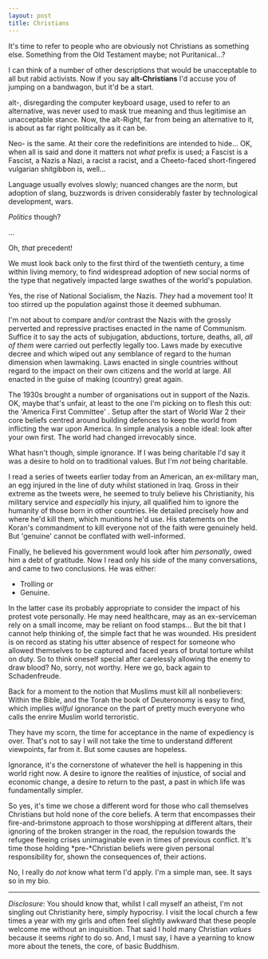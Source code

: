 ```yaml
---
layout: post
title: Christians
---
```


﻿It's time to refer to people who are obviously not Christians as something else.  Something from the Old Testament maybe; not Puritanical…?

I can think of a number of other descriptions that would be unacceptable to all but rabid activists.  Now if you say **alt-Christians** I'd accuse you of jumping on a bandwagon, but it'd be a start.

alt-, disregarding the computer keyboard usage, used to refer to an alternative, was never used to mask true meaning and thus legitimise an unacceptable stance.  Now, the alt-Right, far from being an alternative to it, is about as far right politically as it can be.

Neo- is the same.  At their core  the redefinitions are intended to hide…  OK, when all is said and done it matters not *what* prefix is used; a Fascist is a Fascist, a Nazis a Nazi, a racist a racist, and a Cheeto-faced short-fingered vulgarian shitgibbon is, well…

Language usually evolves slowly; nuanced changes are the norm, but adoption of slang, buzzwords is driven considerably faster by technological development, wars.

*Politics* though?

…

Oh, *that* precedent!

We must look back only to the first third of the twentieth century, a time within living memory, to find widespread adoption of new social norms of the type that negatively impacted large swathes of the world's population.

Yes, the rise of National Socialism, the Nazis.  *They* had a movement too!  It too stirred up the population against those it deemed subhuman.  

I'm not about to compare and/or contrast the Nazis with the grossly perverted and repressive practises enacted in the name of Communism.  Suffice it to say the acts of subjugation, abductions, torture, deaths, all, *all of them* were carried out perfectly legally too.  Laws made by executive decree and which wiped out any semblance of regard to the human dimension when lawmaking.  Laws enacted in single countries without regard to the impact on their own citizens and the world at large.  All enacted in the guise of making (country) great again.

The 1930s brought a number of organisations out in support of the Nazis.  OK, maybe that's unfair, at least to the one I'm picking on to flesh this out: the 'America First Committee' .  Setup after the start of World War 2 their core beliefs centred around building defences to keep the world from inflicting the war upon America.  In simple analysis a noble ideal: look after your own first.  The world had changed irrevocably since.

What hasn't though, simple ignorance.  If I was being charitable I'd say it was a desire to hold on to traditional values.  But I'm *not* being charitable.

I read a series of tweets earlier today from an American, an ex-military man, an egg injured in the line of duty whilst stationed in Iraq.  Gross in their extreme as the tweets were, he seemed to truly believe his Christianity, his military service and *especially* his injury, all qualified him to ignore the humanity of those born in other countries.  He detailed precisely how and where he'd kill them, which munitions he'd use.  His statements on the Koran's commandment to kill everyone not of the faith were genuinely held.  But 'genuine' cannot be conflated with well-informed.

Finally, he believed his government would look after him *personally*, owed him a debt of gratitude.  Now I read only his side of the many conversations, and came to two conclusions.  He was either:

* Trolling or
* Genuine.

In the latter case its probably appropriate to consider the impact of his protest vote personally.  He may need healthcare, may as an ex-serviceman rely on a small income, may be reliant on food stamps…  But the bit that I cannot help thinking of, the simple fact that he was wounded.  His president is on record as stating his utter absence of respect for someone who allowed themselves to be captured and faced years of brutal torture whilst on duty.  So to think oneself special after carelessly allowing the enemy to draw blood?  No, sorry, not worthy.  Here we go, back again to Schadenfreude.

Back for a moment to the notion that Muslims must kill all nonbelievers:  Within the Bible, and the Torah the book of Deuteronomy is easy to find, which implies *wilful* ignorance on the part of pretty much everyone who calls the enrire Muslim world terroristic.

They have my scorn, the time for acceptance in the name of expediency is over.  That's not to say I will not take the time to understand different viewpoints, far from it.  But some causes are hopeless.

Ignorance, it's the cornerstone of whatever the hell is happening in this world right now.  A desire to ignore the realities of injustice, of social and economic change, a desire to return to the past, a past in which life was fundamentally simpler.

So yes, it's time we chose a different word for those who call themselves Christians but hold none of the core beliefs.  A term that encompasses their fire-and-brimstone approach to those worshipping at different altars, their ignoring of the broken stranger in the road, the repulsion towards the refugee fleeing crises unimaginable even in times of previous conflict.  It's time those holding *pre-*Christian beliefs were given personal responsibility for, shown the consequences of, their actions.

No, I really do *not* know what term I'd apply.  I'm a simple man, see.  It says so in my bio.

---

*Disclosure*: You should know that, whilst I call myself an atheist, I'm not singling out Christianity here, simply hypocrisy.  I visit the local church a few times a year with my girls and often feel slightly awkward that these people welcome me without an inquisition.  That said I hold many Christian *values* because it seems *right* to do so.  And, I must say, I have a yearning to know more about the tenets, the core, of basic Buddhism.
